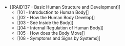 - [[RAID137 - Basic Human Structure and Development]]
	- [[01 - Introduction to Human Body]]
	- [[02 - How the Human Body Develop]]
	- [[03 - See Inside the Body]]
	- [[04 - Internal Regulation of Human Body]]
	- [[05 - How does the Body Move]]
	- [[08 - Symptoms and Signs by Systems]]
